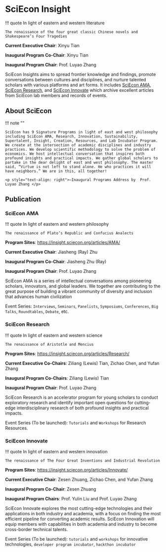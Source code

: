 # SciEcon Insight

!!! quote
    In light of eastern and western literature

    The renaissance of the four great classic Chinese novels and Shakespeare’s Four Tragedies


**Current Executive Chair**: Xinyu Tian

**Inaugural Program Co-Chair**: Xinyu Tian

**Inaugural Program Chair**: Prof. Luyao Zhang

SciEcon Insights aims to spread frontier knowledge and findings, promote conversations between cultures and disciplines, and nurture talented scholars with various platforms and art forms. It includes [SciEcon AMA](https://medium.com/sciecon-ama), [SciEcon Research](https://medium.com/sciecon-research), and [SciEcon Innovate](https://medium.com/sciecon-innovate) which archive excellent articles from SciEcon lab members and records of events. 

## About SciEcon

!!! note ""

    SciEcon has 9 Signature Programs in light of east and west philosophy including SciEcon AMA, Research, Innovation, Sustainability, Supertalent, Insight, Creation, Resources, and Lab Incubator Program. We create at the intersection of academic disciplines and industry practices. We develop scientific methodology to solve the problem of economics. We host intellectual conversation that inspires both profound insights and practical impacts. We gather global scholars to partake in the dear delight of east and west philosophy. The master said, “Virtue is not left to stand alone. He who practices it will have neighbors.” We are in this, all together!

    <p style="text-align: right">―Inaugural Programs Address by  Prof. Luyao Zhang </p>

## Publication

### SciEcon AMA

!!! quote
    In light of eastern and western philosophy
    
    The renaissance of Plato’s Republic and Confucius Analects

**Program Sites**: <https://insight.sciecon.org/articles/AMA/>

**Current Executive Chair**: Jiasheng (Ray) Zhu

**Inaugural Program Co-Chair**: Jiasheng Zhu (Ray)

**Inaugural Program Chair**: Prof. Luyao Zhang

SciEcon AMA is a series of intellectual conversations among pioneering scholars, innovators, and global leaders. We together are contributing to the great purpose of building a vibrant community of diversity and inclusion that advances human civilization

Event Series: `Interviews`, `Seminars`, `Panelists`, `Symposiums`, `Conferences`, `Big Talks`, `Roundtables`, `Debate`, etc. 

### SciEcon Research 

!!! quote
    In light of eastern and western science

    The renaissance of Aristotle and Mencius


**Program Sites**: <https://insight.sciecon.org/articles/Research/>

**Current Executive Co-Chairs**: Ziliang (Lewis) Tian, Zichao Chen, and Yufan Zhang

**Inaugural Program Co-Chairs**: Ziliang (Lewis) Tian

**Inaugural Program Chair**: Prof. Luyao Zhang

SciEcon Research is an accelerator program for young scholars to conduct exploratory research and identify important open questions for cutting-edge interdisciplinary research of both profound insights and practical impacts. 

Event Series (To be launched): `Tutorials` and `Workshops` for Research Resources.

### SciEcon Innovate

!!! quote
    In light of eastern and western innovation

    The renaissance of The Four Great Inventions and Industrial Revolution

**Program Sites**: <https://insight.sciecon.org/articles/Innovate/>

**Current Executive Chair**: Zesen Zhuang, Zichao Chen, and Yufan Zhang

**Inaugural Program Co-Chair**: Zesen Zhuang

**Inaugural Program Chairs**: Prof. Yulin Liu and Prof. Luyao Zhang

SciEcon Innovate explores the most cutting-edge technologies and their applications in both industry and academia, with a focus on finding the most efficient pipeline for converting academic results. SciEcon Innovation will equip members with capabilities in both academia and industry to become cross-border technical talents.


Event Series (To be launched): `tutorials` and `workshops` for innovative technologies, `developer program incubator`, `hackthon incubator`

